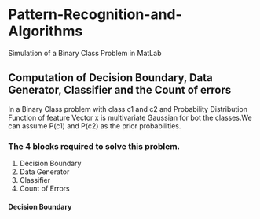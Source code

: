 # Pattern-Recognition-and-Algorithms
Simulation of a Binary Class Problem in MatLab

## Computation of Decision Boundary, Data Generator, Classifier and the Count of errors

In a Binary Class problem with class c1 and c2 and Probability Distribution Function of feature Vector x is multivariate Gaussian for bot the classes.We can assume P(c1) and P(c2) as the prior probabilities.

### The 4 blocks required to solve this problem.
1. Decision Boundary
2. Data Generator
3. Classifier
4. Count of Errors

#### Decision Boundary
